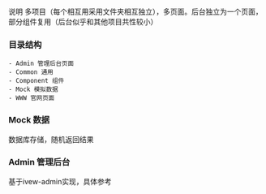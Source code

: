 ### 


说明 多项目（每个相互用采用文件夹相互独立），多页面。后台独立为一个页面，部分组件复用（后台似乎和其他项目共性较小）


### 目录结构

    - Admin 管理后台页面
    - Common 通用
    - Component 组件
    - Mock 模拟数据
    - WWW 官网页面


### Mock 数据

数据库存储，随机返回结果


### Admin 管理后台 

基于ivew-admin实现，具体参考[](https://github.com/iview/iview-admin)
